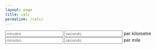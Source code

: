 ```yaml
---
layout: page
title: calc
permalink: /calc/
---
```


<script type="text/javascript">
/**
 * Pace conversion
 * TODO: Too much repetition here
 */
function pacektom(min, sec) {
  'use strict';
  var totalsec = min * 60 + sec;
  var converted = Math.round(totalsec * 1.6093);
  var result = [
    Math.floor(totalsec / 60), totalsec % 60,
    Math.floor(converted / 60), converted % 60
  ];
  return result;
}
function pacemtok(min, sec) {
  'use strict';
  var totalsec = min * 60 + sec;
  var converted = Math.round(totalsec / 1.6093);
  var result = [
    Math.floor(converted / 60), converted % 60,
    Math.floor(totalsec / 60), totalsec % 60
  ];
  return result;
}
/**
 * Event listeners
 */
function updatektom() {
  'use strict';
  var minperk = parseInt(document.getElementById("minutesperk").value) || 0;
  var secperk = parseInt(document.getElementById("secondsperk").value) || 0;
  var pace = pacektom(minperk, secperk);
  updatepacefields(pace);
}
function updatemtok() {
  'use strict';
  var minperm = parseInt(document.getElementById("minutesperm").value) || 0;
  var secperm = parseInt(document.getElementById("secondsperm").value) || 0;
  var pace = pacemtok(minperm, secperm);
  updatepacefields(pace);
}
/**
 * Fill in pace fields with new info
 */
function updatepacefields(pace) {
  'use strict';
  document.getElementById("minutesperk").value = pace[0];
  document.getElementById("secondsperk").value = pace[1];
  document.getElementById("minutesperm").value = pace[2];
  document.getElementById("secondsperm").value = pace[3];
}

/**
 * Add event listeners
 */
document.addEventListener("DOMContentLoaded", function(event) {
  document.getElementById("minutesperk").addEventListener("change", updatektom);
  document.getElementById("secondsperk").addEventListener("change", updatektom);
  document.getElementById("minutesperm").addEventListener("change", updatemtok);
  document.getElementById("secondsperm").addEventListener("change", updatemtok);
});
</script>

<input type="number" placeholder="minutes" id="minutesperk" />
<input type="number" placeholder="seconds" id="secondsperk" />
per kilometre

<input type="number" placeholder="minutes" id="minutesperm" />
<input type="number" placeholder="seconds" id="secondsperm" />
per mile
